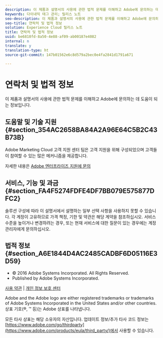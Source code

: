 ```yaml
---
description: 이 제품과 설명서의 사용에 관한 법적 문제를 이해하고 Adobe에 문의하는 데 도움이 되는 정보입니다.
keywords: 다이내믹 태그 관리; 릴리스 노트
seo-description: 이 제품과 설명서의 사용에 관한 법적 문제를 이해하고 Adobe에 문의하는 데 도움이 되는 정보입니다.
seo-title: 연락처 및 법적 정보
solution: Experience Cloud 릴리스 노트
title: 연락처 및 법적 정보
uuid: be6810fd-8a50-4e88-af09-ab00187e4082
internal: n
translate: y
translation-type: ht
source-git-commit: 147b01562e6c8d579a2bec0e4fa2841d1791a671

---
```



# 연락처 및 법적 정보

이 제품과 설명서의 사용에 관한 법적 문제를 이해하고 Adobe에 문의하는 데 도움이 되는 정보입니다.


## 도움말 및 기술 지원 {#section_354AC2658BA84A2A96E64C5B2C43B73B}

Adobe Marketing Cloud 고객 지원 센터 팀은 고객 지원을 위해 구성되었으며 고객들이 참여할 수 있는 많은 메커니즘을 제공합니다.

자세한 내용은 [Adobe 엔터프라이즈 지원에 문의](https://helpx.adobe.com/kr/contact/enterprise-support.ec.html)

## 서비스, 기능 및 과금 {#section_FA4F5274FDFE4DF7BB079E575877DFC2}

솔루션 구성에 따라 이 설명서에서 설명하는 일부 선택 사항을 사용하지 못할 수 있습니다. 각 계정이 고유하므로 가격 책정, 기한 및 약관은 해당 계약을 참조하십시오. 서비스 수준을 높이거나 변경하려는 경우, 또는 현재 서비스에 대한 질문이 있는 경우에는 계정 관리자에게 문의하십시오.

<!--
## Feedback {#section_8154D6D712054220A90D85FA8E92933E}
Adobe Systems welcome any suggestions or feedback regarding this solution. You can add enhancement ideas and suggestions for the Analytics suite to our [Customer Idea Exchange](https://my.omniture.com/login/?r=%2Fp%2Fsuite%2Fcurrent%2Findex.html%3Fa%3DIdeasExchange.Redirect%26redirectreason%3Dnotregistered%26referer%3Dhttp%253A%252F%252Fideas.omniture.com%252Ft5%252FAdobe-Idea-Exchange-for-Omniture%252Fidb-p%252FIdeaExchange3). -->

## 법적 정보 {#section_A6E1844D4AC2485CADBF6D05116E3D59}


<ul class="simplelist"> 
 <li> © 2016 Adobe Systems Incorporated. All Rights Reserved. </li> 
 <li> Published by Adobe Systems Incorporated. </li> 
</ul>

[사용 약관](https://www.adobe.com/kr/go/marketingcloud_terms_of_use) | [개인 정보 보호 센터](https://www.adobe.com/kr/privacy/policy.html)

Adobe and the Adobe logo are either registered trademarks or trademarks of Adobe Systems Incorporated in the United States and/or other countries. 상표 기호(®, ™ 등)는 Adobe 상표를 나타냅니다.

모든 타사 상표는 해당 소유자의 자산입니다. 업데이트 정보/추가 타사 코드 정보는 [https://www.adobe.com/go/thirdparty](https://www.adobe.com/products/eula/third_party/)에서 사용할 수 있습니다.

